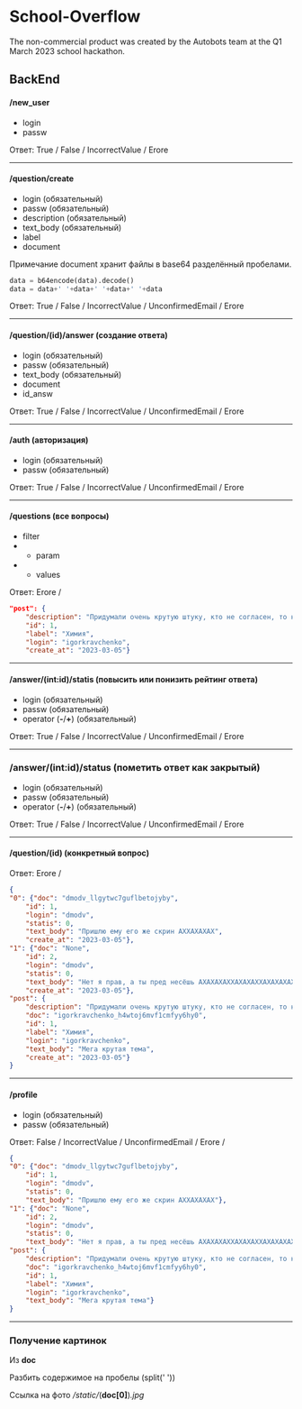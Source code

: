 # School-Overflow

The non-commercial product was created by the Autobots team at the Q1 March 2023 school hackathon.

## BackEnd

#### /new_user
- login
- passw

Ответ: True / False / IncorrectValue / Erore

---

#### /question/create
- login         (обязательный)
- passw         (обязательный)
- description   (обязательный)
- text_body     (обязательный)
- label         
- document      

Примечание document хранит файлы в base64 разделённый пробелами.

```python
data = b64encode(data).decode()
data = data+' '+data+' '+data+' '+data
```

Ответ: True / False / IncorrectValue / UnconfirmedEmail / Erore

---

#### /question/(id)/answer (создание ответа)
- login         (обязательный)
- passw         (обязательный)
- text_body     (обязательный)
- document
- id_answ  

Ответ: True / False / IncorrectValue / UnconfirmedEmail / Erore

---

#### /auth (авторизация)
- login         (обязательный)
- passw         (обязательный)

Ответ: True / False / IncorrectValue / UnconfirmedEmail / Erore

---

#### /questions (все вопросы)
- filter        
- - param
- - values        

Ответ: Erore /
```json
"post": {
    "description": "Придумали очень крутую штуку, кто не согласен, то не прав",
    "id": 1,
    "label": "Химия",
    "login": "igorkravchenko",
    "create_at": "2023-03-05"}
```

---

#### /answer/(int:id)/statis (повысить или понизить рейтинг ответа)
- login                      (обязательный)
- passw                      (обязательный)
- operator (**-**/**+**)     (обязательный)

Ответ: True / False / IncorrectValue / UnconfirmedEmail / Erore

---

### /answer/(int:id)/status (пометить ответ как закрытый)
- login                      (обязательный)
- passw                      (обязательный)
- operator (**-**/**+**)     (обязательный)

Ответ: True / False / IncorrectValue / UnconfirmedEmail / Erore

---

#### /question/(id) (конкретный вопрос)

Ответ: Erore / 
```json
{
"0": {"doc": "dmodv_llgytwc7guflbetojyby",
    "id": 1,
    "login": "dmodv",
    "statis": 0,
    "text_body": "Пришлю ему его же скрин АХХАХАХАХ",
    "create_at": "2023-03-05"},
"1": {"doc": "None",
    "id": 2,
    "login": "dmodv",
    "statis": 0,
    "text_body": "Нет я прав, а ты пред несёшь АХАХАХАХХАХАХАХХАХАХАХАХЗХАХАХАХХАХАХАХХАХАХА",
    "create_at": "2023-03-05"},
"post": {
    "description": "Придумали очень крутую штуку, кто не согласен, то не прав",
    "doc": "igorkravchenko_h4wtoj6mvf1cmfyy6hy0",
    "id": 1,
    "label": "Химия",
    "login": "igorkravchenko",
    "text_body": "Мега крутая тема",
    "create_at": "2023-03-05"}
}
```

---

#### /profile
- login         (обязательный)
- passw         (обязательный)

Ответ: False / IncorrectValue / UnconfirmedEmail / Erore / 
```json
{
"0": {"doc": "dmodv_llgytwc7guflbetojyby",
    "id": 1,
    "login": "dmodv",
    "statis": 0,
    "text_body": "Пришлю ему его же скрин АХХАХАХАХ"},
"1": {"doc": "None",
    "id": 2,
    "login": "dmodv",
    "statis": 0,
    "text_body": "Нет я прав, а ты пред несёшь АХАХАХАХХАХАХАХХАХАХАХАХЗХАХАХАХХАХАХАХХАХАХА"},
"post": {
    "description": "Придумали очень крутую штуку, кто не согласен, то не прав",
    "doc": "igorkravchenko_h4wtoj6mvf1cmfyy6hy0",
    "id": 1,
    "label": "Химия",
    "login": "igorkravchenko",
    "text_body": "Мега крутая тема"}
}
```

---

### Получение картинок
Из **doc**

Разбить содержимое на пробелы (split(' '))

Ссылка на фото */static/*(**doc[0]**)*.jpg*